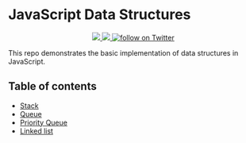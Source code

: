 # JavaScript Data Structures

<p align="center">
    <a href="https://circleci.com/gh/jsnoob921/js-data-structures/tree/main.svg?style=svg" alt="CircleCI">
        <img src="https://circleci.com/gh/jsnoob921/js-data-structures/tree/main.svg?style=svg" />
    </a>
    <a href="https://coveralls.io/repos/github/jsnoob921/js-data-structures/badge.svg?branch=main" alt="Coverage">
        <img src="https://coveralls.io/repos/github/jsnoob921/js-data-structures/badge.svg?branch=main" />
    </a>
    <a href="https://twitter.com/intent/follow?screen_name=_jsnoob">
        <img src="https://img.shields.io/twitter/follow/_jsnoob?style=social&logo=twitter"
            alt="follow on Twitter">
    </a>
</p>


This repo demonstrates the basic implementation of data structures in JavaScript.

## Table of contents

- [Stack](lib/stack.js)
- [Queue](lib/queue.js)
- [Priority Queue](lib/priority-queue.js)
- [Linked list](lib/linked-list.js)